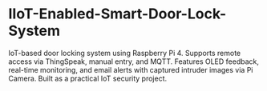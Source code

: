 # IIoT-Enabled-Smart-Door-Lock-System
IoT-based door locking system using Raspberry Pi 4. Supports remote access via ThingSpeak, manual entry, and MQTT. Features OLED feedback, real-time monitoring, and email alerts with captured intruder images via Pi Camera. Built as a practical IoT security project.
